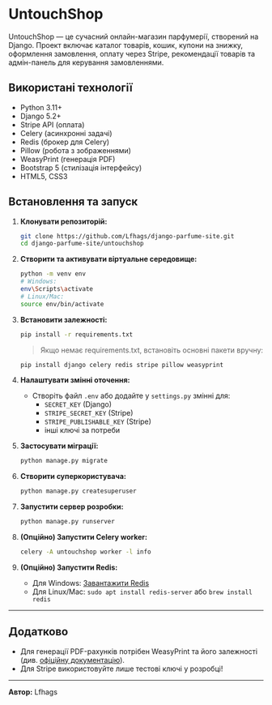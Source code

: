 # UntouchShop

UntouchShop — це сучасний онлайн-магазин парфумерії, створений на Django. Проект включає каталог товарів, кошик, купони на знижку, оформлення замовлення, оплату через Stripe, рекомендації товарів та адмін-панель для керування замовленнями.

## Використані технології

- Python 3.11+
- Django 5.2+
- Stripe API (оплата)
- Celery (асинхронні задачі)
- Redis (брокер для Celery)
- Pillow (робота з зображеннями)
- WeasyPrint (генерація PDF)
- Bootstrap 5 (стилізація інтерфейсу)
- HTML5, CSS3

## Встановлення та запуск

1. **Клонувати репозиторій:**
   ```sh
   git clone https://github.com/Lfhags/django-parfume-site.git
   cd django-parfume-site/untouchshop
   ```

2. **Створити та активувати віртуальне середовище:**
   ```sh
   python -m venv env
   # Windows:
   env\Scripts\activate
   # Linux/Mac:
   source env/bin/activate
   ```

3. **Встановити залежності:**
   ```sh
   pip install -r requirements.txt
   ```
   > Якщо немає requirements.txt, встановіть основні пакети вручну:
   ```sh
   pip install django celery redis stripe pillow weasyprint
   ```

4. **Налаштувати змінні оточення:**
   - Створіть файл `.env` або додайте у `settings.py` змінні для:
     - `SECRET_KEY` (Django)
     - `STRIPE_SECRET_KEY` (Stripe)
     - `STRIPE_PUBLISHABLE_KEY` (Stripe)
     - інші ключі за потреби

5. **Застосувати міграції:**
   ```sh
   python manage.py migrate
   ```

6. **Створити суперкористувача:**
   ```sh
   python manage.py createsuperuser
   ```

7. **Запустити сервер розробки:**
   ```sh
   python manage.py runserver
   ```

8. **(Опційно) Запустити Celery worker:**
   ```sh
   celery -A untouchshop worker -l info
   ```

9. **(Опційно) Запустити Redis:**
   - Для Windows: [Завантажити Redis](https://github.com/microsoftarchive/redis/releases)
   - Для Linux/Mac: `sudo apt install redis-server` або `brew install redis`

---

## Додатково
- Для генерації PDF-рахунків потрібен WeasyPrint та його залежності (див. [офіційну документацію](https://weasyprint.readthedocs.io/en/stable/install.html)).
- Для Stripe використовуйте лише тестові ключі у розробці!

---

**Автор:** Lfhags 
